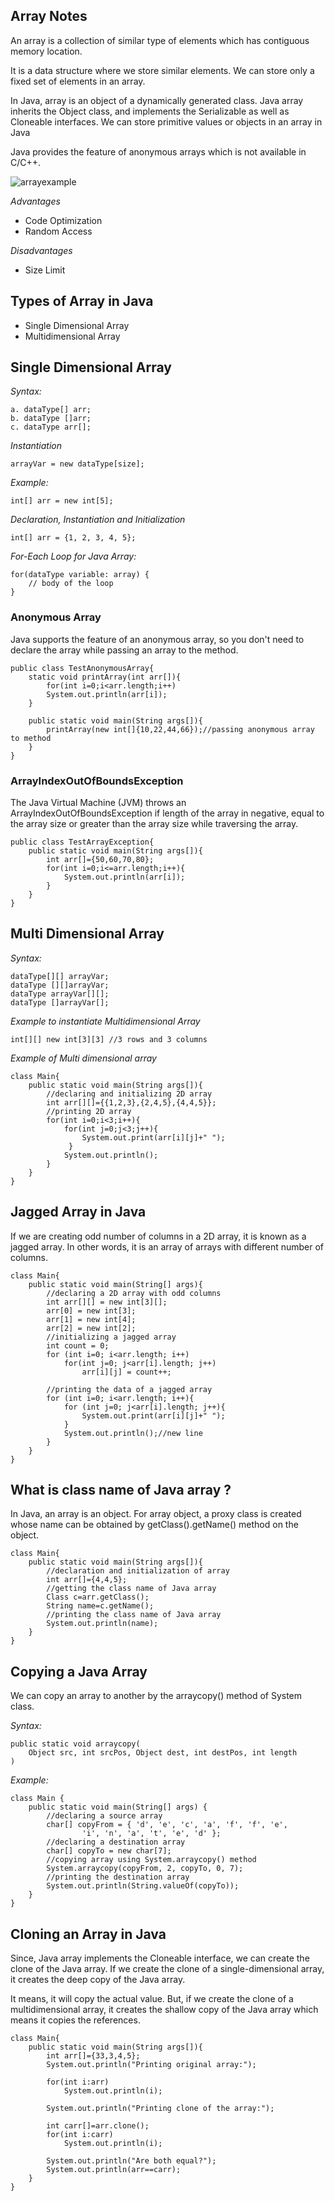 ## Array Notes

An array is a collection of similar type of elements which has contiguous memory location.

It is a data structure where we store similar elements. We can store only a fixed set of elements in an array.

In Java, array is an object of a dynamically generated class. Java array inherits the Object class, and implements the Serializable as well as Cloneable interfaces. We can store primitive values or objects in an array in Java

Java provides the feature of anonymous arrays which is not available in C/C++.

![arrayexample](../../Images/arrayinto1.png)

*Advantages*
- Code Optimization
- Random Access

*Disadvantages*
- Size Limit

## Types of Array in Java
- Single Dimensional Array
- Multidimensional Array

## Single Dimensional Array

*Syntax:* <br/>
```
a. dataType[] arr;
b. dataType []arr;
c. dataType arr[];
```

*Instantiation* <br/>
```
arrayVar = new dataType[size];
```

*Example:* <br/>
```
int[] arr = new int[5];
```

*Declaration, Instantiation and Initialization* <br/>
```
int[] arr = {1, 2, 3, 4, 5};
```

*For-Each Loop for Java Array:* <br/>
```
for(dataType variable: array) {
    // body of the loop
}
```

### Anonymous Array
Java supports the feature of an anonymous array, so you don't need to declare the array while passing an array to the method.

```
public class TestAnonymousArray{  
    static void printArray(int arr[]){  
        for(int i=0;i<arr.length;i++)  
        System.out.println(arr[i]);  
    }  
  
    public static void main(String args[]){  
        printArray(new int[]{10,22,44,66});//passing anonymous array to method  
    }   
}  
```

### ArrayIndexOutOfBoundsException
The Java Virtual Machine (JVM) throws an ArrayIndexOutOfBoundsException if length of the array in negative, equal to the array size or greater than the array size while traversing the array.

```
public class TestArrayException{  
    public static void main(String args[]){  
        int arr[]={50,60,70,80};  
        for(int i=0;i<=arr.length;i++){  
            System.out.println(arr[i]);  
        }  
    }  
}  
```

## Multi Dimensional Array

*Syntax:* <br/>
```
dataType[][] arrayVar;
dataType [][]arrayVar;
dataType arrayVar[][];
dataType []arrayVar[];
```

*Example to instantiate Multidimensional Array* <br/>
```
int[][] new int[3][3] //3 rows and 3 columns
```

*Example of Multi dimensional array* <br/>
```
class Main{  
    public static void main(String args[]){  
        //declaring and initializing 2D array  
        int arr[][]={{1,2,3},{2,4,5},{4,4,5}};  
        //printing 2D array  
        for(int i=0;i<3;i++){  
            for(int j=0;j<3;j++){  
                System.out.print(arr[i][j]+" ");  
             }  
            System.out.println();  
        }  
    }
}  
```

## Jagged Array in Java
If we are creating odd number of columns in a 2D array, it is known as a jagged array. In other words, it is an array of arrays with different number of columns.

```
class Main{  
    public static void main(String[] args){  
        //declaring a 2D array with odd columns  
        int arr[][] = new int[3][];  
        arr[0] = new int[3];  
        arr[1] = new int[4];  
        arr[2] = new int[2];  
        //initializing a jagged array  
        int count = 0;  
        for (int i=0; i<arr.length; i++)  
            for(int j=0; j<arr[i].length; j++)  
                arr[i][j] = count++;  
   
        //printing the data of a jagged array   
        for (int i=0; i<arr.length; i++){  
            for (int j=0; j<arr[i].length; j++){  
                System.out.print(arr[i][j]+" ");  
            }  
            System.out.println();//new line  
        }  
    }  
}  
```

## What is class name of Java array ?
In Java, an array is an object. For array object, a proxy class is created whose name can be obtained by getClass().getName() method on the object.

```
class Main{  
    public static void main(String args[]){  
        //declaration and initialization of array  
        int arr[]={4,4,5};  
        //getting the class name of Java array  
        Class c=arr.getClass();  
        String name=c.getName();  
        //printing the class name of Java array   
        System.out.println(name);  
    }
}  
```

## Copying a Java Array
We can copy an array to another by the arraycopy() method of System class.

*Syntax:* <br/>
```
public static void arraycopy(
    Object src, int srcPos, Object dest, int destPos, int length
)
```

*Example:* <br/>
```
class Main {  
    public static void main(String[] args) {  
        //declaring a source array  
        char[] copyFrom = { 'd', 'e', 'c', 'a', 'f', 'f', 'e',  
                'i', 'n', 'a', 't', 'e', 'd' };  
        //declaring a destination array  
        char[] copyTo = new char[7];  
        //copying array using System.arraycopy() method  
        System.arraycopy(copyFrom, 2, copyTo, 0, 7);  
        //printing the destination array  
        System.out.println(String.valueOf(copyTo));  
    }  
}  
```

## Cloning an Array in Java
Since, Java array implements the Cloneable interface, we can create the clone of the Java array. If we create the clone of a single-dimensional array, it creates the deep copy of the Java array. <br/>

It means, it will copy the actual value. But, if we create the clone of a multidimensional array, it creates the shallow copy of the Java array which means it copies the references.

```
class Main{  
    public static void main(String args[]){  
        int arr[]={33,3,4,5};  
        System.out.println("Printing original array:");  

        for(int i:arr)  
            System.out.println(i);  
  
        System.out.println("Printing clone of the array:");  

        int carr[]=arr.clone();  
        for(int i:carr)  
            System.out.println(i);  
  
        System.out.println("Are both equal?");  
        System.out.println(arr==carr);  
    }
}  
```

